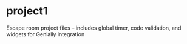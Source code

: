 # project1
Escape room project files – includes global timer, code validation, and widgets for Genially integration
